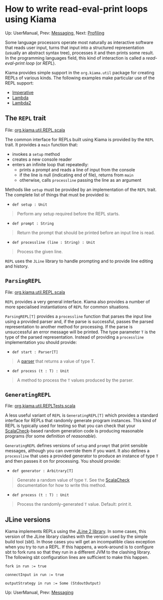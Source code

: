 # How to write read-eval-print loops using Kiama

Up: UserManual, Prev: [Messaging](Messaging.md), Next: [Profiling](Profiling.md)

Some language processors operate most naturally as interactive
software that reads user input, turns that input into a structured
representation (usually an abstract syntax tree), processes it and
then prints some result. In the programming languages field, this kind
of interaction is called a _read-eval-print loop_ (or _REPL_).

Kiama provides simple support in the `org.kiama.util` package for creating
REPLs of various kinds. The following examples make particular use of
the REPL support:

  * [Imperative](Imperative.md)
  * [Lambda](Lambda.md)
  * [Lambda2](Lambda2.md)

## The `REPL` trait

File: [org.kiama.util.REPL.scala](http://code.google.com/p/kiama/source/browse/library/src/org/kiama/util/REPL.scala)

The common interface for REPLs built using Kiama is provided by the
`REPL` trait. It provides a `main` function that:

  * invokes a `setup` method
  * creates a new console reader
  * enters an infinite loop that repeatedly:
    * prints a prompt and reads a line of input from the console
    * if the line is null (indicating end of file), returns from `main`
    * otherwise, calls `processline` passing the line as an argument

Methods like `setup` must be provided by an implementation of the `REPL`
trait.  The complete list of things that must be provided is:

  * `def setup : Unit`

> Perform any setup required before the REPL starts.

  * `def prompt : String`

> Return the prompt that should be printed before an input line is read.

  * `def processline (line : String) : Unit`

> Process the given line.

`REPL` uses the `JLine` library to handle prompting and to provide line
editing and history.

## `ParsingREPL`

File: [org.kiama.util.REPL.scala](http://code.google.com/p/kiama/source/browse/library/src/org/kiama/util/REPL.scala)

`REPL` provides a very general interface. Kiama also provides a number
of more specialised instantiations of `REPL` for common situations.

`ParsingREPL[T]` provides a `processline` function that parses the
input line using a provided parser and, if the parse is successful,
passes the parsed representation to another method for processing. If
the parse is unsuccessful an error message will be printed. The type
parameter `T` is the type of the parsed representation. Instead of
providing a `processline` implementation you should provide:

  * `def start : Parser[T]`

> A [parser](Parsing.md) that returns a value of type T.

  * `def process (t : T) : Unit`

> A method to process the `T` values produced by the parser.

## `GeneratingREPL`

File: [org.kiama.util.REPLTests.scala](http://code.google.com/p/kiama/source/browse/library/src/org/kiama/util/REPLTests.scala)

A less useful variant of `REPL` is `GeneratingREPL[T]` which provides
a standard interface for REPLs that randomly generate program
instances. This kind of REPL is typically used for testing so that you
can check that your [ScalaCheck](http://code.google.com/p/scalacheck/)-based
random generation code is producing reasonable programs (for some
definition of _reasonable_).

`GeneratingREPL` defines versions of `setup` and `prompt` that print
sensible messages, although you can override them if you want. It also
defines a `processline` that uses a provided generator to produce an
instance of type `T` and then passes it on for processing.  You should
provide:

  * `def generator : Arbitrary[T]`

> Generate a random value  of type `T`.  See the
> [ScalaCheck](http://code.google.com/p/scalacheck/) documentation for
> how to write this method.

  * `def process (t : T) : Unit`

> Process the randomly-generated `T` value.  Default: print it.

## JLine versions

Kiama implements REPLs using the
[JLine 2 library](https://github.com/jline/jline2).
In some cases, this version of the JLine library clashes with the version
used by the simple build tool (sbt). In those cases you will get an
incompatible class exception when you try to run a REPL.
If this happens, a work-around is to configure sbt to fork runs so that
they run in a different JVM to the clashing library.
The following sbt configuration lines are sufficient to make this
happen.

```
fork in run := true

connectInput in run := true

outputStrategy in run := Some (StdoutOutput)
```

Up: UserManual, Prev: [Messaging](Messaging.md)
